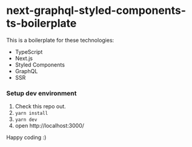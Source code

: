 # next-graphql-styled-components-ts-boilerplate
This is a boilerplate for these technologies:
- TypeScript
- Next.js
- Styled Components
- GraphQL
- SSR

### Setup dev environment
1. Check this repo out.
2. `yarn install`
3. `yarn dev`
4. open http://localhost:3000/

Happy coding :)